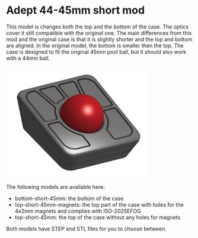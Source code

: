 # Adept 44-45mm short mod

This model is changes both the top and the bottom of the case. The optics cover it still compatible with the original one.
The main differences from this mod and the original case is that it is slightly shorter and the top and bottom are aligned. In the original model, the bottom is smaller then the top. The case is designed to fit the original 45mm pool ball, but it should also work with a 44mm ball.

<img alt='45mm short' src='./images/adept-short-render.png' height="300px"/>

The following models are available here:

- bottom-short-45mm: the bottom of the case
- top-short-45mm-magnets: the top part of the case with holes for the 4x2mm magnets and complies with ISO-2025EFOG
- top-short-45mm: the top of the case without any holes for magnets

Both models have STEP and STL files for you to choose between.
